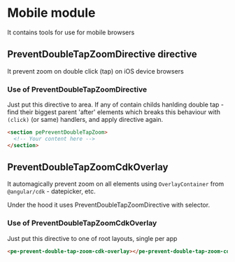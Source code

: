 # Mobile module

It contains tools for use for mobile browsers

## PreventDoubleTapZoomDirective directive

It prevent zoom on double click (tap) on iOS device browsers

### Use of PreventDoubleTapZoomDirective

Just put this directive to area. If any of contain childs hanlding double tap - find their biggest parent 'after' elements which breaks this behaviour with `(click)` (or same) handlers, and apply directive again.

```html
<section pePreventDoubleTapZoom>
  <!-- Your content here -->
</section>
```

## PreventDoubleTapZoomCdkOverlay

It automagically prevent zoom on all elements using `OverlayContainer` from `@angular/cdk` - datepicker, etc.

Under the hood it uses PreventDoubleTapZoomDirective with selector.

### Use of PreventDoubleTapZoomCdkOverlay

Just put this directive to one of root layouts, single per app

```html
<pe-prevent-double-tap-zoom-cdk-overlay></pe-prevent-double-tap-zoom-cdk-overlay>
```
